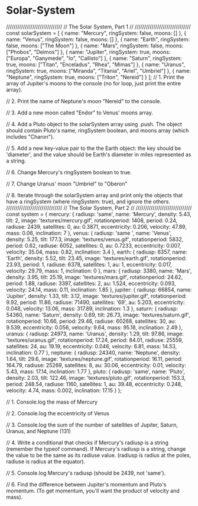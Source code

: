 # Solar-System
//////////////////////////////
// The Solar System, Part 1 //
//////////////////////////////
const solarSystem = [
  { name: "Mercury", ringSystem: false, moons: [] },
  { name: "Venus", ringSystem: false, moons: [] },
  { name: "Earth", ringSystem: false, moons: ["The Moon"] },
  { name: "Mars", ringSystem: false, moons: ["Phobos", "Deimos"] },
  { name: "Jupiter", ringSystem: true, moons: ["Europa", "Ganymede", "Io", "Callisto"] },
  { name: "Saturn", ringSystem: true, moons: ["Titan", "Enceladus", "Rhea", "Mimas"] },
  { name: "Uranus", ringSystem: true, moons: ["Miranda", "Titania", "Ariel", "Umbriel"] },
  { name: "Neptune", ringSystem: true, moons: ["Triton", "Nereid"] }
];
// 1. Print the array of Jupiter's moons to the console (no for loop, just print the entire array).


// 2. Print the name of Neptune's moon "Nereid" to the console.


// 3. Add a new moon called "Endor" to Venus' moons array.


// 4. Add a Pluto object to the solarSystem array using .push. The object should contain Pluto's name, ringSystem boolean, and moons array (which includes "Charon").


// 5. Add a new key-value pair to the the Earth object: the key should be 'diameter', and the value should be Earth's diameter in miles represented as a string.


// 6. Change Mercury's ringSystem boolean to true.


// 7. Change Uranus' moon "Umbriel" to "Oberon"


// 8. Iterate through the solarSystem array and print only the objects that have a ringSystem (where ringSystem: true), and ignore the others.
//////////////////////////////
// The Solar System, Part 2 //
//////////////////////////////
const system = {
  mercury: {
    radiusp: 'same',
    name: 'Mercury',
    density: 5.43,
    tilt: 2,
    image: 'textures/mercury.gif',
    rotationperiod: 1408,
    period: 0.24,
    radiuse: 2439,
    satellites: 0,
    au: 0.3871,
    eccentricity: 0.206,
    velocity: 47.89,
    mass: 0.06,
    inclination: 7
  },
  venus: {
    radiusp: 'same ',
    name: 'Venus',
    density: 5.25,
    tilt: 177.3,
    image: 'textures/venus.gif',
    rotationperiod: 5832,
    period: 0.62,
    radiuse: 6052,
    satellites: 0,
    au: 0.7233,
    eccentricity: 0.007,
    velocity: 35.04,
    mass: 0.82,
    inclination: 3.4
  },
  earth: {
    radiusp: 6357,
    name: 'Earth',
    density: 5.52,
    tilt: 23.45,
    image: 'textures/earth.gif',
    rotationperiod: 23.93,
    period: 1,
    radiuse: 6378,
    satellites: 1,
    au: 1,
    eccentricity: 0.017,
    velocity: 29.79,
    mass: 1,
    inclination: 0
  },
  mars: {
    radiusp: 3380,
    name: 'Mars',
    density: 3.95,
    tilt: 25.19,
    image: 'textures/mars.gif',
    rotationperiod: 24.62,
    period: 1.88,
    radiuse: 3397,
    satellites: 2,
    au: 1.524,
    eccentricity: 0.093,
    velocity: 24.14,
    mass: 0.11,
    inclination: 1.85
  },
  jupiter: {
    radiusp: 66854,
    name: 'Jupiter',
    density: 1.33,
    tilt: 3.12,
    image: 'textures/jupiter.gif',
    rotationperiod: 9.92,
    period: 11.86,
    radiuse: 71490,
    satellites: '69',
    au: 5.203,
    eccentricity: 0.048,
    velocity: 13.06,
    mass: 317.89,
    inclination: 1.3
  },
  saturn: {
    radiusp: 54360,
    name: 'Saturn',
    density: 0.69,
    tilt: 26.73,
    image: 'textures/saturn.gif',
    rotationperiod: 10.66,
    period: 29.46,
    radiuse: 60268,
    satellites: 30,
    au: 9.539,
    eccentricity: 0.056,
    velocity: 9.64,
    mass: 95.18,
    inclination: 2.49
  },
  uranus: {
    radiusp: 24973,
    name: 'Uranus',
    density: 1.29,
    tilt: 97.86,
    image: 'textures/uranus.gif',
    rotationperiod: 17.24,
    period: 84.01,
    radiuse: 25559,
    satellites: 24,
    au: 19.19,
    eccentricity: 0.046,
    velocity: 6.81,
    mass: 14.53,
    inclination: 0.77
  },
  neptune: {
    radiusp: 24340,
    name: 'Neptune',
    density: 1.64,
    tilt: 29.6,
    image: 'textures/neptune.gif',
    rotationperiod: 16.11,
    period: 164.79,
    radiuse: 25269,
    satellites: 8,
    au: 30.06,
    eccentricity: 0.01,
    velocity: 5.43,
    mass: 17.14,
    inclination: 1.77
  },
  pluto: {
    radiusp: 'same',
    name: 'Pluto',
    density: 2.03,
    tilt: 122.46,
    image: 'textures/pluto.gif',
    rotationperiod: 153.3,
    period: 248.54,
    radiuse: 1160,
    satellites: 1,
    au: 39.48,
    eccentricity: 0.248,
    velocity: 4.74,
    mass: 0.002,
    inclination: 17.15
  }
};

// 1. Console.log the mass of Mercury


// 2. Console.log the eccentricity of Venus


// 3. Console.log the sum of the number of satellites of Jupiter, Saturn, Uranus, and Neptune (131)


// 4. Write a conditional that checks if Mercury's radiusp is a string (remember the typeof command). If Mercury's radiusp is a string, change the value to be the same as its radiuse value. (radiusp is radius at the poles, radiuse is radius at the equator).


// 5. Console.log Mercury's radiusp (should be 2439, not 'same').


// 6. Find the difference between Jupiter's momentum and Pluto's momentum. (To get momentum, you'll want the product of velocity and mass).
